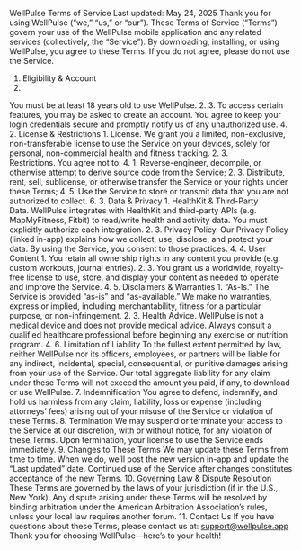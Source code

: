 WellPulse Terms of Service
Last updated: May 24, 2025
Thank you for using WellPulse (“we,” “us,” or “our”). These Terms of Service (“Terms”) govern your use of the WellPulse mobile application and any related services (collectively, the “Service”). By downloading, installing, or using WellPulse, you agree to these Terms. If you do not agree, please do not use the Service.

1. Eligibility & Account
1.
You must be at least 18 years old to use WellPulse.
2.
3.
To access certain features, you may be asked to create an account. You agree to keep your login credentials secure and promptly notify us of any unauthorized use.
4.
2. License & Restrictions
1.
License. We grant you a limited, non-exclusive, non-transferable license to use the Service on your devices, solely for personal, non-commercial health and fitness tracking.
2.
3.
Restrictions. You agree not to:
4.
1.
Reverse-engineer, decompile, or otherwise attempt to derive source code from the Service;
2.
3.
Distribute, rent, sell, sublicense, or otherwise transfer the Service or your rights under these Terms;
4.
5.
Use the Service to store or transmit data that you are not authorized to collect.
6.
3. Data & Privacy
1.
HealthKit & Third-Party Data. WellPulse integrates with HealthKit and third-party APIs (e.g. MapMyFitness, Fitbit) to read/write health and activity data. You must explicitly authorize each integration.
2.
3.
Privacy Policy. Our Privacy Policy (linked in-app) explains how we collect, use, disclose, and protect your data. By using the Service, you consent to those practices.
4.
4. User Content
1.
You retain all ownership rights in any content you provide (e.g. custom workouts, journal entries).
2.
3.
You grant us a worldwide, royalty-free license to use, store, and display your content as needed to operate and improve the Service.
4.
5. Disclaimers & Warranties
1.
“As-Is.” The Service is provided “as-is” and “as-available.” We make no warranties, express or implied, including merchantability, fitness for a particular purpose, or non-infringement.
2.
3.
Health Advice. WellPulse is not a medical device and does not provide medical advice. Always consult a qualified healthcare professional before beginning any exercise or nutrition program.
4.
6. Limitation of Liability
To the fullest extent permitted by law, neither WellPulse nor its officers, employees, or partners will be liable for any indirect, incidental, special, consequential, or punitive damages arising from your use of the Service. Our total aggregate liability for any claim under these Terms will not exceed the amount you paid, if any, to download or use WellPulse.
7. Indemnification
You agree to defend, indemnify, and hold us harmless from any claim, liability, loss or expense (including attorneys’ fees) arising out of your misuse of the Service or violation of these Terms.
8. Termination
We may suspend or terminate your access to the Service at our discretion, with or without notice, for any violation of these Terms. Upon termination, your license to use the Service ends immediately.
9. Changes to These Terms
We may update these Terms from time to time. When we do, we’ll post the new version in-app and update the “Last updated” date. Continued use of the Service after changes constitutes acceptance of the new Terms.
10. Governing Law & Dispute Resolution
These Terms are governed by the laws of your jurisdiction (if in the U.S., New York). Any dispute arising under these Terms will be resolved by binding arbitration under the American Arbitration Association’s rules, unless your local law requires another forum.
11. Contact Us
If you have questions about these Terms, please contact us at:
support@wellpulse.app
Thank you for choosing WellPulse—here’s to your health!
